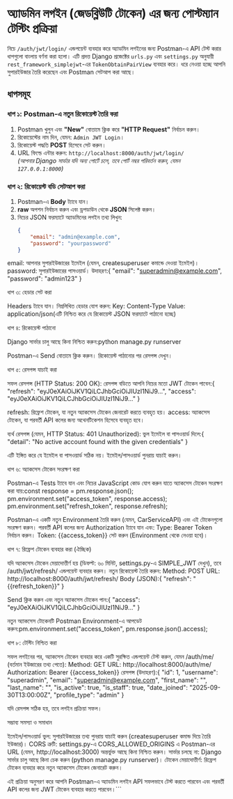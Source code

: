 # অ্যাডমিন লগইন (জেডব্লিউটি টোকেন) এর জন্য পোস্টম্যান টেস্টিং প্রক্রিয়া

নিচে `/auth/jwt/login/` এন্ডপয়েন্ট ব্যবহার করে অ্যাডমিন লগইনের জন্য Postman-এ API টেস্ট করার ধাপগুলো বাংলায় বর্ণনা করা হলো। এটি প্রদত্ত Django প্রজেক্টের `urls.py` এবং `settings.py` অনুযায়ী `rest_framework_simplejwt`-এর `TokenObtainPairView` ব্যবহার করে। ধরে নেওয়া হচ্ছে আপনি সুপারইউজার তৈরি করেছেন এবং Postman সেটআপ করা আছে।

## ধাপসমূহ

### ধাপ ১: Postman-এ নতুন রিকোয়েস্ট তৈরি করা
1. Postman খুলুন এবং **"New"** বোতামে ক্লিক করে **"HTTP Request"** নির্বাচন করুন।
2. রিকোয়েস্টের নাম দিন, যেমন: `Admin JWT Login`।
3. রিকোয়েস্ট পদ্ধতি **POST** হিসেবে সেট করুন।
4. URL ফিল্ডে এন্টার করুন: `http://localhost:8000/auth/jwt/login/`  
   *(আপনার Django সার্ভার যদি অন্য পোর্টে চলে, তবে পোর্ট নম্বর পরিবর্তন করুন, যেমন `127.0.0.1:8000`)*

### ধাপ ২: রিকোয়েস্ট বডি সেটআপ করা
1. Postman-এ **Body** ট্যাবে যান।
2. **raw** অপশন নির্বাচন করুন এবং ড্রপডাউন থেকে **JSON** সিলেক্ট করুন।
3. নিচের JSON ফরম্যাটে অ্যাডমিনের লগইন তথ্য লিখুন:
   ```json
   {
       "email": "admin@example.com",
       "password": "yourpassword"
   }


email: আপনার সুপারইউজারের ইমেইল (যেমন, createsuperuser কমান্ডে দেওয়া ইমেইল)।
password: সুপারইউজারের পাসওয়ার্ড।
উদাহরণ:{
    "email": "superadmin@example.com",
    "password": "admin123"
}



ধাপ ৩: হেডার সেট করা

Headers ট্যাবে যান।
নিম্নলিখিত হেডার যোগ করুন:
Key: Content-Type
Value: application/json(এটি নিশ্চিত করে যে রিকোয়েস্ট JSON ফরম্যাটে পাঠানো হচ্ছে)



ধাপ ৪: রিকোয়েস্ট পাঠানো

Django সার্ভার চালু আছে কিনা নিশ্চিত করুন:python manage.py runserver


Postman-এ Send বোতামে ক্লিক করুন।
রিকোয়েস্ট পাঠানোর পর রেসপন্স দেখুন।

ধাপ ৫: রেসপন্স যাচাই করা

সফল রেসপন্স (HTTP Status: 200 OK):
রেসপন্স বডিতে আপনি নিচের মতো JWT টোকেন পাবেন:{
    "refresh": "eyJ0eXAiOiJKV1QiLCJhbGciOiJIUzI1NiJ9...",
    "access": "eyJ0eXAiOiJKV1QiLCJhbGciOiJIUzI1NiJ9..."
}


refresh: রিফ্রেশ টোকেন, যা নতুন অ্যাকসেস টোকেন জেনারেট করতে ব্যবহৃত হয়।
access: অ্যাকসেস টোকেন, যা পরবর্তী API কলের জন্য অথেনটিকেশন হিসেবে ব্যবহৃত হবে।


ব্যর্থ রেসপন্স (যেমন, HTTP Status: 401 Unauthorized):
ভুল ইমেইল বা পাসওয়ার্ড দিলে:{
    "detail": "No active account found with the given credentials"
}


এটি ইঙ্গিত করে যে ইমেইল বা পাসওয়ার্ড সঠিক নয়। ইমেইল/পাসওয়ার্ড পুনরায় যাচাই করুন।



ধাপ ৬: অ্যাকসেস টোকেন সংরক্ষণ করা

Postman-এ Tests ট্যাবে যান এবং নিচের JavaScript কোড যোগ করুন যাতে অ্যাকসেস টোকেন সংরক্ষণ করা যায়:const response = pm.response.json();
pm.environment.set("access_token", response.access);
pm.environment.set("refresh_token", response.refresh);


Postman-এ একটি নতুন Environment তৈরি করুন (যেমন, CarServiceAPI) এবং এই টোকেনগুলো সংরক্ষণ করুন।
পরবর্তী API কলের জন্য Authorization ট্যাবে যান এবং:
Type: Bearer Token নির্বাচন করুন।
Token: {{access_token}} সেট করুন (Environment থেকে নেওয়া হবে)।



ধাপ ৭: রিফ্রেশ টোকেন ব্যবহার করা (ঐচ্ছিক)

যদি অ্যাকসেস টোকেন মেয়াদোত্তীর্ণ হয় (ডিফল্ট: ৬০ মিনিট, settings.py-এ SIMPLE_JWT দেখুন), তবে /auth/jwt/refresh/ এন্ডপয়েন্ট ব্যবহার করুন।
নতুন রিকোয়েস্ট তৈরি করুন:
Method: POST
URL: http://localhost:8000/auth/jwt/refresh/
Body (JSON):{
    "refresh": "{{refresh_token}}"
}




Send ক্লিক করুন এবং নতুন অ্যাকসেস টোকেন পান:{
    "access": "eyJ0eXAiOiJKV1QiLCJhbGciOiJIUzI1NiJ9..."
}


নতুন অ্যাকসেস টোকেনটি Postman Environment-এ আপডেট করুন:pm.environment.set("access_token", pm.response.json().access);



ধাপ ৮: টেস্টিং নিশ্চিত করা

সফল লগইনের পর, অ্যাকসেস টোকেন ব্যবহার করে একটি সুরক্ষিত এন্ডপয়েন্ট টেস্ট করুন, যেমন /auth/me/ (বর্তমান ইউজারের তথ্য পেতে):
Method: GET
URL: http://localhost:8000/auth/me/
Authorization: Bearer {{access_token}}
রেসপন্স (উদাহরণ):{
    "id": 1,
    "username": "superadmin",
    "email": "superadmin@example.com",
    "first_name": "",
    "last_name": "",
    "is_active": true,
    "is_staff": true,
    "date_joined": "2025-09-30T13:00:00Z",
    "profile_type": "admin"
}




যদি রেসপন্স সঠিক হয়, তবে লগইন প্রক্রিয়া সফল।

সম্ভাব্য সমস্যা ও সমাধান

ইমেইল/পাসওয়ার্ড ভুল: সুপারইউজারের তথ্য পুনরায় যাচাই করুন (createsuperuser কমান্ড দিয়ে তৈরি ইউজার)।
CORS ত্রুটি: settings.py-এ CORS_ALLOWED_ORIGINS এ Postman-এর URL (যেমন, http://localhost:3000) অন্তর্ভুক্ত আছে কিনা নিশ্চিত করুন।
সার্ভার চলছে না: Django সার্ভার চালু আছে কিনা চেক করুন (python manage.py runserver)।
টোকেন মেয়াদোত্তীর্ণ: রিফ্রেশ টোকেন ব্যবহার করে নতুন অ্যাকসেস টোকেন জেনারেট করুন।

এই প্রক্রিয়া অনুসরণ করে আপনি Postman-এ অ্যাডমিন লগইন API সফলভাবে টেস্ট করতে পারবেন এবং পরবর্তী API কলের জন্য JWT টোকেন ব্যবহার করতে পারবেন।```